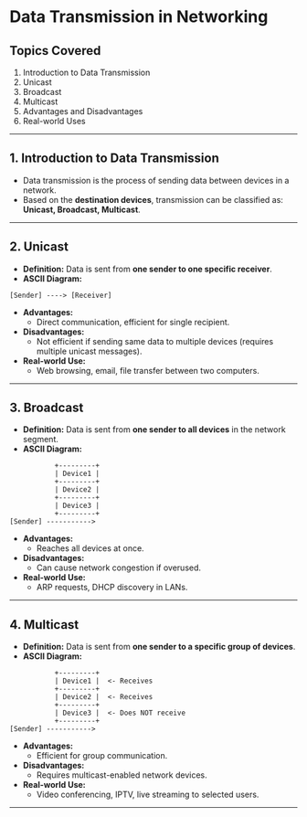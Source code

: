 # Data Transmission in Networking

## Topics Covered
1. Introduction to Data Transmission  
2. Unicast  
3. Broadcast  
4. Multicast  
5. Advantages and Disadvantages  
6. Real-world Uses

---

## 1. Introduction to Data Transmission
- Data transmission is the process of sending data between devices in a network.  
- Based on the **destination devices**, transmission can be classified as: **Unicast, Broadcast, Multicast**.

---

## 2. Unicast
- **Definition:** Data is sent from **one sender to one specific receiver**.  
- **ASCII Diagram:**

```ASCII
[Sender] ----> [Receiver]
```

- **Advantages:**  
  - Direct communication, efficient for single recipient.  
- **Disadvantages:**  
  - Not efficient if sending same data to multiple devices (requires multiple unicast messages).  
- **Real-world Use:**  
  - Web browsing, email, file transfer between two computers.

---

## 3. Broadcast
- **Definition:** Data is sent from **one sender to all devices** in the network segment.  
- **ASCII Diagram:**
```text
           +---------+
           | Device1 |
           +---------+
           | Device2 |
           +---------+
           | Device3 |
           +---------+
[Sender] ----------->
```

- **Advantages:**  
  - Reaches all devices at once.  
- **Disadvantages:**  
  - Can cause network congestion if overused.  
- **Real-world Use:**  
  - ARP requests, DHCP discovery in LANs.

---

## 4. Multicast
- **Definition:** Data is sent from **one sender to a specific group of devices**.  
- **ASCII Diagram:**

```text
           +---------+
           | Device1 |  <- Receives
           +---------+
           | Device2 |  <- Receives
           +---------+
           | Device3 |  <- Does NOT receive
           +---------+
[Sender] ----------->
```

- **Advantages:**  
  - Efficient for group communication.  
- **Disadvantages:**  
  - Requires multicast-enabled network devices.  
- **Real-world Use:**  
  - Video conferencing, IPTV, live streaming to selected users.

---

